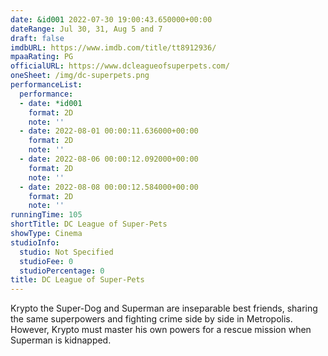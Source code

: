 ```yaml
---
date: &id001 2022-07-30 19:00:43.650000+00:00
dateRange: Jul 30, 31, Aug 5 and 7
draft: false
imdbURL: https://www.imdb.com/title/tt8912936/
mpaaRating: PG
officialURL: https://www.dcleagueofsuperpets.com/
oneSheet: /img/dc-superpets.png
performanceList:
  performance:
  - date: *id001
    format: 2D
    note: ''
  - date: 2022-08-01 00:00:11.636000+00:00
    format: 2D
    note: ''
  - date: 2022-08-06 00:00:12.092000+00:00
    format: 2D
    note: ''
  - date: 2022-08-08 00:00:12.584000+00:00
    format: 2D
    note: ''
runningTime: 105
shortTitle: DC League of Super-Pets
showType: Cinema
studioInfo:
  studio: Not Specified
  studioFee: 0
  studioPercentage: 0
title: DC League of Super-Pets
---
```


Krypto the Super-Dog and Superman are inseparable best friends, sharing the same superpowers and fighting crime side by side in Metropolis. However, Krypto must master his own powers for a rescue mission when Superman is kidnapped.
